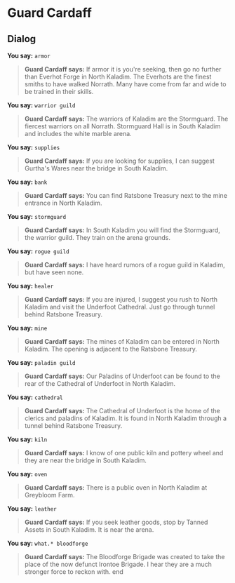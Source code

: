 # Guard Cardaff
## Dialog

**You say:** `armor`



>**Guard Cardaff says:** If armor it is you're seeking, then go no further than Everhot Forge in North Kaladim.  The Everhots are the finest smiths to have walked Norrath.  Many have come from far and wide to be trained in their skills.

**You say:** `warrior guild`



>**Guard Cardaff says:** The warriors of Kaladim are the Stormguard.  The fiercest warriors on all Norrath.  Stormguard Hall is in South Kaladim and includes the white marble arena.

**You say:** `supplies`



>**Guard Cardaff says:** If you are looking for supplies, I can suggest Gurtha's Wares near the bridge in South Kaladim.

**You say:** `bank`



>**Guard Cardaff says:** You can find Ratsbone Treasury next to the mine entrance in North Kaladim.

**You say:** `stormguard`



>**Guard Cardaff says:** In South Kaladim you will find the Stormguard, the warrior guild.  They train on the arena grounds.

**You say:** `rogue guild`



>**Guard Cardaff says:** I have heard rumors of a rogue guild in Kaladim, but have seen none.

**You say:** `healer`



>**Guard Cardaff says:** If you are injured, I suggest you rush to North Kaladim and visit the Underfoot Cathedral.  Just go through tunnel behind Ratsbone Treasury.

**You say:** `mine`



>**Guard Cardaff says:** The mines of Kaladim can be entered in North Kaladim.  The opening is adjacent to the Ratsbone Treasury.

**You say:** `paladin guild`



>**Guard Cardaff says:** Our Paladins of Underfoot can be found to the rear of the Cathedral of Underfoot in North Kaladim.

**You say:** `cathedral`



>**Guard Cardaff says:** The Cathedral of Underfoot is the home of the clerics and paladins of Kaladim.  It is found in North Kaladim through a tunnel behind Ratsbone Treasury.

**You say:** `kiln`



>**Guard Cardaff says:** I know of one public kiln and pottery wheel and they are near the bridge in South Kaladim.

**You say:** `oven`



>**Guard Cardaff says:** There is a public oven in North Kaladim at Greybloom Farm.

**You say:** `leather`



>**Guard Cardaff says:** If you seek leather goods, stop by Tanned Assets in South Kaladim.  It is near the arena.

**You say:** `what.* bloodforge`



>**Guard Cardaff says:** The Bloodforge Brigade was created to take the place of the now defunct Irontoe Brigade.  I hear they are a much stronger force to reckon with.
end